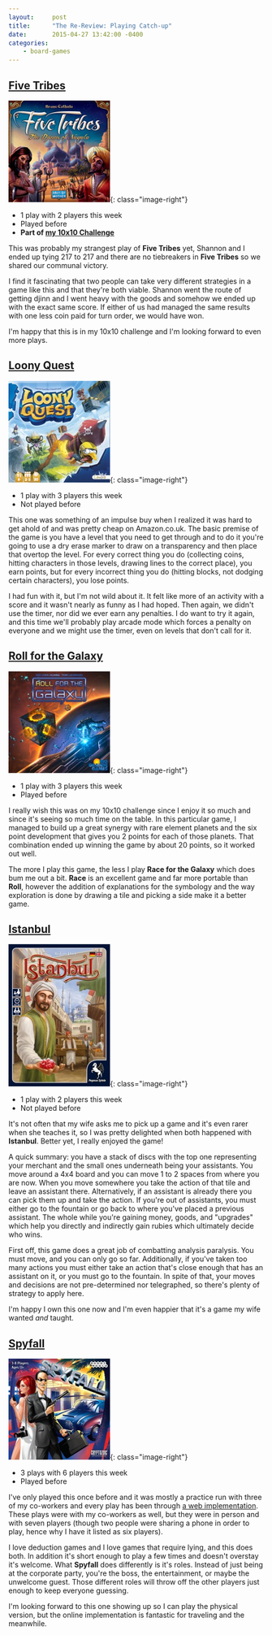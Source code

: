 ```yaml
---
layout:     post
title:      "The Re-Review: Playing Catch-up"
date:       2015-04-27 13:42:00 -0400
categories:
    - board-games
---
```

## [Five Tribes](https://boardgamegeek.com/boardgame/157354/five-tribes)

![Five Tribes](/assets/images/covers/five-tribes.jpg){: class="image-right"}

- 1 play with 2 players this week
- Played before
- **Part of [my 10x10 Challenge](https://boardgamegeek.com/geeklist/183527/wesbakers-2015-10x10-hardcore-challenge)**

This was probably my strangest play of **Five Tribes** yet, Shannon and I ended up tying 217 to 217 and there are no tiebreakers in **Five Tribes** so we shared our communal victory.

I find it fascinating that two people can take very different strategies in a game like this and that they're both viable. Shannon went the route of getting djinn and I went heavy with the goods and somehow we ended up with the exact same score. If either of us had managed the same results with one less coin paid for turn order, we would have won.

I'm happy that this is in my 10x10 challenge and I'm looking forward to even more plays.

## [Loony Quest](https://boardgamegeek.com/boardgame/136991/loony-quest)

![Loony Quest](/assets/images/covers/loony-quest.jpg){: class="image-right"}

- 1 play with 3 players this week
- Not played before

This one was something of an impulse buy when I realized it was hard to get ahold of and was pretty cheap on Amazon.co.uk. The basic premise of the game is you have a level that you need to get through and to do it you're going to use a dry erase marker to draw on a transparency and then place that overtop the level. For every correct thing you do (collecting coins, hitting characters in those levels, drawing lines to the correct place), you earn points, but for every incorrect thing you do (hitting blocks, not dodging certain characters), you lose points.

I had fun with it, but I'm not wild about it. It felt like more of an activity with a score and it wasn't nearly as funny as I had hoped. Then again, we didn't use the timer, nor did we ever earn any penalties. I do want to try it again, and this time we'll probably play arcade mode which forces a penalty on everyone and we might use the timer, even on levels that don't call for it.

## [Roll for the Galaxy](https://boardgamegeek.com/boardgame/132531/roll-galaxy)

![Roll for the Galaxy](/assets/images/covers/roll-for-the-galaxy.jpg){: class="image-right"}

- 1 play with 3 players this week
- Played before

I really wish this was on my 10x10 challenge since I enjoy it so much and since it's seeing so much time on the table. In this particular game, I managed to build up a great synergy with rare  element planets and the six point development that gives you 2 points for each of those planets. That combination ended up winning the game by about 20 points, so it worked out well.

The more I play this game, the less I play **Race for the Galaxy** which does bum me out a bit. **Race** is an excellent game and far more portable than **Roll**, however the addition of explanations for the symbology and the way exploration is done by drawing a tile and picking a side make it a better game.

## [Istanbul](https://boardgamegeek.com/boardgame/148949/istanbul)

![Istanbul](/assets/images/covers/istanbul.jpg){: class="image-right"}

- 1 play with 2 players this week
- Not played before

It's not often that my wife asks me to pick up a game and it's even rarer when she teaches it, so I was pretty delighted when both happened with **Istanbul**. Better yet, I really enjoyed the game!

A quick summary: you have a stack of discs with the top one representing your merchant and the small ones underneath being your assistants. You move around a 4x4 board and you can move 1 to 2 spaces from where you are now. When you move somewhere you take the action of that tile and leave an assistant there. Alternatively, if an assistant is already there you can pick them up and take the action. If you're out of assistants, you must either go to the fountain or go back to where you've placed a previous assistant. The whole while you're gaining money, goods, and "upgrades" which help you directly and indirectly gain rubies which ultimately decide who wins.

First off, this game does a great job of combatting analysis paralysis. You must move, and you can only go so far. Additionally, if you've taken too many actions you must either take an action that's close enough that has an assistant on it, or you must go to the fountain. In spite of that, your moves and decisions are not pre-determined nor telegraphed, so there's plenty of strategy to apply here.

I'm happy I own this one now and I'm even happier that it's a game my wife wanted *and* taught.

## [Spyfall](https://boardgamegeek.com/boardgame/166384/spyfall)

![Spyfall](/assets/images/covers/spyfall.jpg){: class="image-right"}

- 3 plays with 6 players this week
- Played before

I've only played this once before and it was mostly a practice run with three of my co-workers and every play has been through [a web implementation](http://spyfall.meteor.com). These plays were with my co-workers as well, but they were in person and with seven players (though two people were sharing a phone in order to play, hence why I have it listed as six players).

I love deduction games and I love games that require lying, and this does both. In addition it's short enough to play a few times and doesn't overstay it's welcome. What **Spyfall** does differently is it's roles. Instead of just being at the corporate party, you're the boss, the entertainment, or maybe the unwelcome guest. Those different roles will throw off the other players just enough to keep everyone guessing.

I'm looking forward to this one showing up so I can play the physical version, but the online implementation is fantastic for traveling and the meanwhile.
